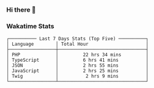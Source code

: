 ### Hi there 👋

<!--
**claserre9/claserre9** is a ✨ _special_ ✨ repository because its `README.md` (this file) appears on your GitHub profile.

Here are some ideas to get you started:

- 🔭 I’m currently working on ...
- 🌱 I’m currently learning ...
- 👯 I’m looking to collaborate on ...
- 🤔 I’m looking for help with ...
- 💬 Ask me about ...
- 📫 How to reach me: ...
- 😄 Pronouns: ...
- ⚡ Fun fact: ...
-->

[//]: # (wakatime-stats)


### Wakatime Stats
```
┌────────── Last 7 Days Stats (Top Five) ──────────┐
│ Language        │ Total Hour                     │
├─────────────────┼────────────────────────────────┤
│ PHP             │         22 hrs 34 mins         │
│ TypeScript      │         6 hrs 41 mins          │
│ JSON            │         2 hrs 55 mins          │
│ JavaScript      │         2 hrs 25 mins          │
│ Twig            │          2 hrs 9 mins          │
└─────────────────┴────────────────────────────────┘
```

[//]: # (end-wakatime-stats)


































